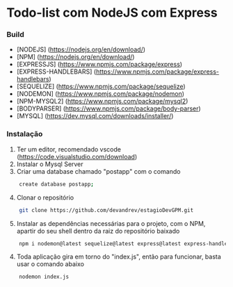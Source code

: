 # Todo-list com NodeJS com Express

### Build
* [NODEJS] (https://nodejs.org/en/download/) 
* [NPM] (https://nodejs.org/en/download/)
* [EXPRESSJS] (https://www.npmjs.com/package/express)
* [EXPRESS-HANDLEBARS] (https://www.npmjs.com/package/express-handlebars)
* [SEQUELIZE] (https://www.npmjs.com/package/sequelize)
* [NODEMON] (https://www.npmjs.com/package/nodemon)
* [NPM-MYSQL2] (https://www.npmjs.com/package/mysql2)
* [BODYPARSER] (https://www.npmjs.com/package/body-parser)
* [MYSQL] (https://dev.mysql.com/downloads/installer/)

### Instalação
1. Ter um editor, recomendado vscode (https://code.visualstudio.com/download)
2. Instalar o Mysql Server
3. Criar uma database chamado "postapp" com o comando
```sh
    create database postapp;
```
4. Clonar o repositório
```sh
    git clone https://github.com/devandrev/estagioDevGPM.git
```
5. Instalar as dependências necessárias para o projeto, com o NPM, apartir do seu shell dentro da raiz do repositório baixado
```sh
    npm i nodemon@latest sequelize@latest express@latest express-handlebars@latest mysql2@latest --save 
```
4. Toda aplicação gira em torno do "index.js", então para funcionar, basta usar o comando abaixo
```sh
    nodemon index.js
```